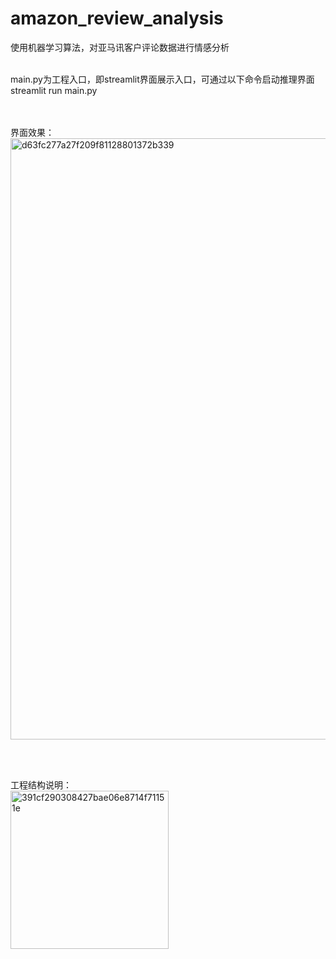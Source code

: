 # amazon_review_analysis
使用机器学习算法，对亚马讯客户评论数据进行情感分析<br/><br/>

main.py为工程入口，即streamlit界面展示入口，可通过以下命令启动推理界面<br/>
streamlit run main.py

<br/><br/>
界面效果：<br/>
<img width="962" alt="d63fc277a27f209f81128801372b339" src="https://github.com/tgltt/amazon_review_analysis/assets/36066270/483646eb-bfb4-428e-870f-7e5f7597dc1c">

<br/><br/>

工程结构说明：<br/>
<img width="253" alt="391cf290308427bae06e8714f71151e" src="https://github.com/tgltt/amazon_review_analysis/assets/36066270/603f8a24-d403-4ffa-a828-bf9a477f47f1">

